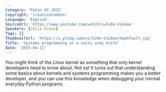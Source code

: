 ```yaml
---
Category: 'PyCon US 2015'
Copyright: 'creativeCommon'
Language: 'English'
SourceUrl: 'https://www.youtube.com/watch?v=5v6o-VsLAew'
Speakers: [Julia Evans]
Tags: []
ThumbnailUrl: 'https://i.ytimg.com/vi/5v6o-VsLAew/hqdefault.jpg'
Title: 'Systems programming as a swiss army knife'
date: '2015-04-11'
---
```

You might think of the Linux kernel as something that only kernel developers need to know about. Not so! It turns out that understanding some basics about kernels and systems programming makes you a better developer, and you can use this knowledge when debugging your normal everyday Python programs.
